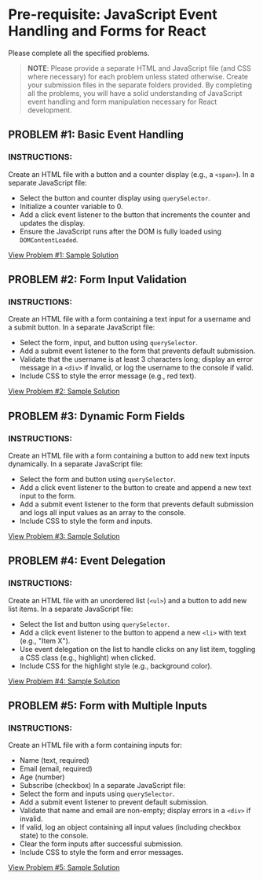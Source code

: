 # Pre-requisite: JavaScript Event Handling and Forms for React
Please complete all the specified problems.
> **NOTE**: Please provide a separate HTML and JavaScript file (and CSS where necessary) for each problem unless stated otherwise. Create your submission files in the separate folders provided.
By completing all the problems, you will have a solid understanding of JavaScript event handling and form manipulation necessary for React development.

## PROBLEM #1: Basic Event Handling
### INSTRUCTIONS:
Create an HTML file with a button and a counter display (e.g., a `<span>`). In a separate JavaScript file:
- Select the button and counter display using `querySelector`.
- Initialize a counter variable to 0.
- Add a click event listener to the button that increments the counter and updates the display.
- Ensure the JavaScript runs after the DOM is fully loaded using `DOMContentLoaded`.  

[View Problem #1: Sample Solution](sample-outputs/problem-1/index.html)

## PROBLEM #2: Form Input Validation
### INSTRUCTIONS:
Create an HTML file with a form containing a text input for a username and a submit button. In a separate JavaScript file:
- Select the form, input, and button using `querySelector`.
- Add a submit event listener to the form that prevents default submission.
- Validate that the username is at least 3 characters long; display an error message in a `<div>` if invalid, or log the username to the console if valid.
- Include CSS to style the error message (e.g., red text).  

[View Problem #2: Sample Solution](sample-outputs/problem-2/index.html)

## PROBLEM #3: Dynamic Form Fields
### INSTRUCTIONS:
Create an HTML file with a form containing a button to add new text inputs dynamically. In a separate JavaScript file:
- Select the form and button using `querySelector`.
- Add a click event listener to the button to create and append a new text input to the form.
- Add a submit event listener to the form that prevents default submission and logs all input values as an array to the console.
- Include CSS to style the form and inputs.  

[View Problem #3: Sample Solution](sample-outputs/problem-3/index.html)

## PROBLEM #4: Event Delegation
### INSTRUCTIONS:
Create an HTML file with an unordered list (`<ul>`) and a button to add new list items. In a separate JavaScript file:
- Select the list and button using `querySelector`.
- Add a click event listener to the button to append a new `<li>` with text (e.g., "Item X").
- Use event delegation on the list to handle clicks on any list item, toggling a CSS class (e.g., highlight) when clicked.
- Include CSS for the highlight style (e.g., background color).  

[View Problem #4: Sample Solution](sample-outputs/problem-4/index.html)

## PROBLEM #5: Form with Multiple Inputs
### INSTRUCTIONS:
Create an HTML file with a form containing inputs for:
- Name (text, required)
- Email (email, required)
- Age (number)
- Subscribe (checkbox)
In a separate JavaScript file:
- Select the form and inputs using `querySelector`.
- Add a submit event listener to prevent default submission.
- Validate that name and email are non-empty; display errors in a `<div>` if invalid.
- If valid, log an object containing all input values (including checkbox state) to the console.
- Clear the form inputs after successful submission.
- Include CSS to style the form and error messages.  

[View Problem #5: Sample Solution](sample-outputs/problem-5/index.html)